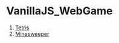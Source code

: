 # VanillaJS_WebGame

1. [Tetris](https://ygr4789.github.io/VanillaJS_WebGame/Tetris)
2. [Minesweeper](https://ygr4789.github.io/VanillaJS_WebGame/Minesweeper)